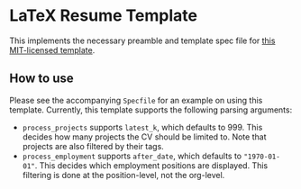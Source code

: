 # LaTeX Resume Template

This implements the necessary preamble and template spec file for [this MIT-licensed template](https://github.com/rajnikant7008/Latex-Resume-Template/tree/master).

## How to use

Please see the accompanying `Specfile` for an example on using this template. Currently, this template supports the following parsing arguments:

* `process_projects` supports `latest_k`, which defaults to 999. This decides how many projects the CV should be limited to. Note that projects are also filtered by their tags.
* `process_employment` supports `after_date`, which defaults to `"1970-01-01"`. This decides which employment positions are displayed. This filtering is done at the position-level, not the org-level.
